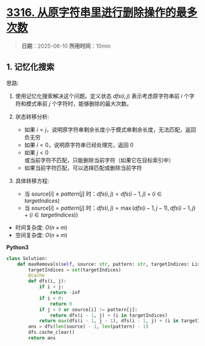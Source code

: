 # [3316. 从原字符串里进行删除操作的最多次数](https://leetcode.cn/problems/find-maximum-removals-from-source-string/description/)

> **日期**：2025-06-10
> **所用时间**：10min

## 1. 记忆化搜索

思路:
1. 使用记忆化搜索解决这个问题。定义状态 $dfs(i, j)$ 表示考虑原字符串前 $i$ 个字符和模式串前 $j$ 个字符时，能够删除的最大次数。

2. 状态转移分析:
   - 如果 $i < j$，说明原字符串剩余长度小于模式串剩余长度，无法匹配，返回负无穷
   - 如果 $i < 0$，说明原字符串已经处理完，返回 0
   - 如果 $j < 0$ 或当前字符不匹配，只能删除当前字符（如果它在目标索引中）
   - 如果当前字符匹配，可以选择匹配或删除当前字符

3. 具体转移方程:
   - 当 $source[i] \neq pattern[j]$ 时：$dfs(i, j) = dfs(i-1, j) + (i \in targetIndices)$
   - 当 $source[i] = pattern[j]$ 时：$dfs(i, j) = \max(dfs(i-1, j-1), dfs(i-1, j) + (i \in targetIndices))$

- 时间复杂度: $O(n \times m)$
- 空间复杂度: $O(n \times m)$

**Python3**

```python
class Solution:
    def maxRemovals(self, source: str, pattern: str, targetIndices: List[int]) -> int:
        targetIndices = set(targetIndices)
        @cache
        def dfs(i, j):
            if i < j:
                return -inf
            if i < 0:
                return 0
            if j < 0 or source[i] != pattern[j]:
                return dfs(i - 1, j) + (i in targetIndices)
            return max(dfs(i - 1, j - 1), dfs(i - 1, j) + (i in targetIndices))
        ans = dfs(len(source) - 1, len(pattern) - 1)
        dfs.cache_clear()
        return ans
```